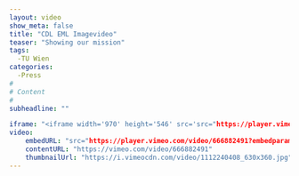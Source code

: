 ```yaml
---
layout: video
show_meta: false
title: "CDL EML Imagevideo"
teaser: "Showing our mission"
tags:
  -TU Wien
categories:
  -Press
#
# Content
#
subheadline: ""

iframe: "<iframe width='970' height='546' src='src="https://player.vimeo.com/video/666882491?embedparameter=value' frameborder='0' allowfullscreen></iframe>"
video:
    embedURL: "src="https://player.vimeo.com/video/666882491?embedparameter=value"
    contentURL: "https://vimeo.com/video/666882491"
    thumbnailUrl: "https://i.vimeocdn.com/video/1112240408_630x360.jpg"
---
```

